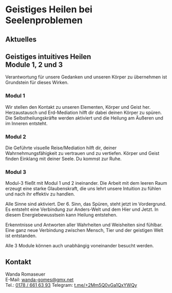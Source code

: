 # Geistiges Heilen bei Seelenproblemen

## Aktuelles


## Geistiges intuitives Heilen<br/>Module 1, 2 und 3

Verantwortung für unsere Gedanken und unseren Körper zu übernehmen ist Grundstein für dieses Wirken.

### Modul 1

Wir stellen den Kontakt zu unseren Elementen, Körper und Geist her.
Herzaustausch und Erd-Mediation hilft dir dabei deinen Körper zu spüren.
Die Selbstheilungskräfte werden aktiviert und die Heilung am Äußeren 
und im Inneren entsteht.

### Modul 2

Die Geführte visuelle Reise/Mediation hilft dir, deiner Wahrnehmungsfähigkeit zu
vertrauen und zu vertiefen. Körper und Geist finden Einklang mit deiner Seele.
Du kommst zur Ruhe.

### Modul 3

Modul-3 fließt mit Modul 1 und 2 ineinander. Die Arbeit mit dem leeren Raum erzeugt
eine starke Glaubenskraft, die uns lehrt unsere Intuition zu fühlen und nach ihr
effektiv zu handlen.

Alle Sinne sind aktiviert. Der 6. Sinn, das Spüren, steht jetzt im Vordergrund.
Es entsteht eine Verbindung zur Anders-Welt und dem Hier und Jetzt.
In diesem Energiebewusstsein kann Heilung entstehen.

Erkenntnisse und Antworten aller Wahrheiten und Weisheiten sind fühlbar.
Eine ganz neue Verbindung zwischen Mensch, Tier und der geistigen Welt
ist entstanden.

Alle 3 Module können auch unabhängig voneinander besucht werden.

## Kontakt

Wanda Romaseuer  
E-Mail: <a href="mailto:wanda-gomes@gmx.net">wanda-gomes@gmx.net</a>  
Tel.: <a href="tel:+491786616393">0178 / 661 63 93</a>
Telegram: <a href="https://t.me/+2Mm5Q0vGa1QxYWQy">t.me/+2Mm5Q0vGa1QxYWQy</a>
